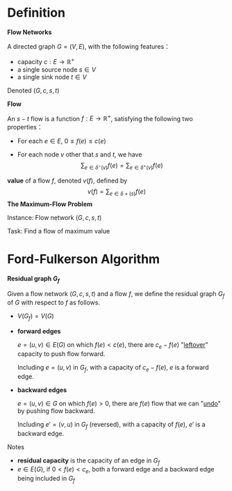 # Definition

**Flow Networks**

A directed graph $G=(V,E)$, with the following features：

* capacity $c:E \rightarrow \mathbb{R}^+$
* a single source node $s \in V$
* a single sink node $t \in V$

Denoted $(G,c,s,t)$

**Flow**

An $s-t$ flow is a function $f:E\rightarrow \mathbb{R}^{+}$, satisfying the following two properties：

* For each $e\in E$, $0 \leq f(e) \leq c(e)$

* For each node $v$ other that $s$ and $t$, we have
    $$
    \sum_{e \in \delta^{-}(v)}f(e)=\sum_{e \in \delta^{+}(v)}f(e)
    $$

**value** of a flow $f$, denoted $v(f)$, defined by
$$
v(f)=\sum_{e\in \delta+(s)}f(e)
$$
**The Maximum-Flow Problem**

Instance: Flow network $(G,c,s,t)$

Task: Find a flow of maximum value

# Ford-Fulkerson Algorithm

**Residual graph $G_f$**

Given a flow network $(G,c,s,t)$ and a flow $f$, we define the residual graph $G_f$ of $G$ with respect to $f$ as follows.

* $V(G_f)=V(G)$

* **forward edges**

    $e=(u,v)\in E(G)$ on which $f(e)<c(e)$, there are $c_e-f(e)$ "<u>leftover</u>" capacity to push flow forward. 

    Including $e=(u,v)$ in $G_f$, with a capacity of $c_e-f(e)$, $e$ is a forward edge.

* **backward edges**

    $e=(u,v)\in G$ on which $f(e) > 0$, there are $f(e)$ flow that we can "<u>undo</u>" by pushing flow backward.

    Including $e'=(v,u)$ in $G_f$ (reversed), with a capacity of $f(e)$, $e'$ is a backward edge.

Notes

* **residual capacity** is the capacity of an edge in $G_f$
* $e\in E(G)$, if $0 < f(e) < c_e$, both a forward edge and a backward edge being included in $G_f$



